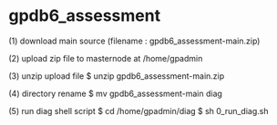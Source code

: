 # gpdb6_assessment

(1) download main source (filename : gpdb6_assessment-main.zip)

(2) upload zip file to masternode at /home/gpadmin

(3) unzip upload file 
$ unzip gpdb6_assessment-main.zip

(4) directory rename
$ mv gpdb6_assessment-main diag

(5) run diag shell script
$ cd /home/gpadmin/diag
$ sh 0_run_diag.sh


